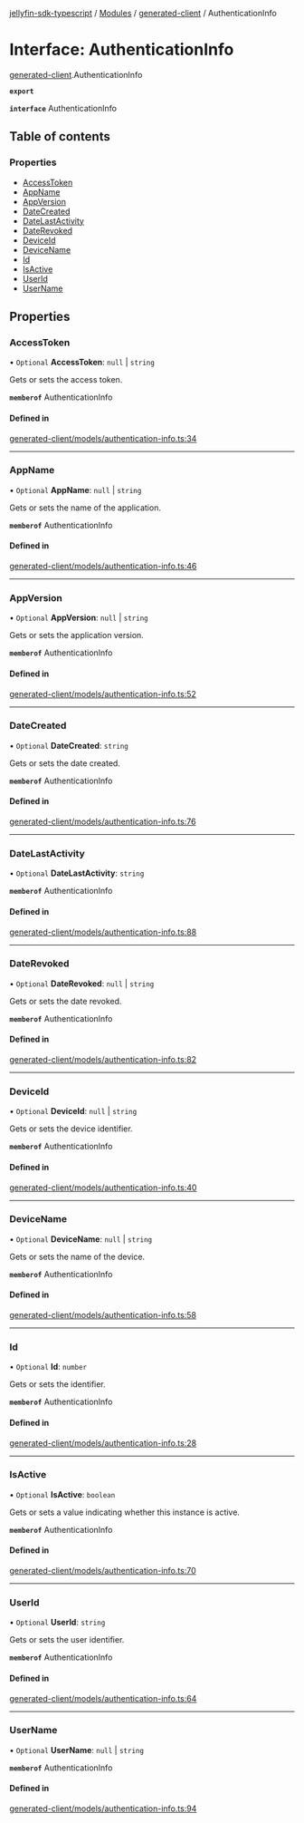 [jellyfin-sdk-typescript](../README.md) / [Modules](../modules.md) / [generated-client](../modules/generated_client.md) / AuthenticationInfo

# Interface: AuthenticationInfo

[generated-client](../modules/generated_client.md).AuthenticationInfo

**`export`**

**`interface`** AuthenticationInfo

## Table of contents

### Properties

- [AccessToken](generated_client.AuthenticationInfo.md#accesstoken)
- [AppName](generated_client.AuthenticationInfo.md#appname)
- [AppVersion](generated_client.AuthenticationInfo.md#appversion)
- [DateCreated](generated_client.AuthenticationInfo.md#datecreated)
- [DateLastActivity](generated_client.AuthenticationInfo.md#datelastactivity)
- [DateRevoked](generated_client.AuthenticationInfo.md#daterevoked)
- [DeviceId](generated_client.AuthenticationInfo.md#deviceid)
- [DeviceName](generated_client.AuthenticationInfo.md#devicename)
- [Id](generated_client.AuthenticationInfo.md#id)
- [IsActive](generated_client.AuthenticationInfo.md#isactive)
- [UserId](generated_client.AuthenticationInfo.md#userid)
- [UserName](generated_client.AuthenticationInfo.md#username)

## Properties

### AccessToken

• `Optional` **AccessToken**: ``null`` \| `string`

Gets or sets the access token.

**`memberof`** AuthenticationInfo

#### Defined in

[generated-client/models/authentication-info.ts:34](https://github.com/thornbill/jellyfin-sdk-typescript/blob/e430881/src/generated-client/models/authentication-info.ts#L34)

___

### AppName

• `Optional` **AppName**: ``null`` \| `string`

Gets or sets the name of the application.

**`memberof`** AuthenticationInfo

#### Defined in

[generated-client/models/authentication-info.ts:46](https://github.com/thornbill/jellyfin-sdk-typescript/blob/e430881/src/generated-client/models/authentication-info.ts#L46)

___

### AppVersion

• `Optional` **AppVersion**: ``null`` \| `string`

Gets or sets the application version.

**`memberof`** AuthenticationInfo

#### Defined in

[generated-client/models/authentication-info.ts:52](https://github.com/thornbill/jellyfin-sdk-typescript/blob/e430881/src/generated-client/models/authentication-info.ts#L52)

___

### DateCreated

• `Optional` **DateCreated**: `string`

Gets or sets the date created.

**`memberof`** AuthenticationInfo

#### Defined in

[generated-client/models/authentication-info.ts:76](https://github.com/thornbill/jellyfin-sdk-typescript/blob/e430881/src/generated-client/models/authentication-info.ts#L76)

___

### DateLastActivity

• `Optional` **DateLastActivity**: `string`

**`memberof`** AuthenticationInfo

#### Defined in

[generated-client/models/authentication-info.ts:88](https://github.com/thornbill/jellyfin-sdk-typescript/blob/e430881/src/generated-client/models/authentication-info.ts#L88)

___

### DateRevoked

• `Optional` **DateRevoked**: ``null`` \| `string`

Gets or sets the date revoked.

**`memberof`** AuthenticationInfo

#### Defined in

[generated-client/models/authentication-info.ts:82](https://github.com/thornbill/jellyfin-sdk-typescript/blob/e430881/src/generated-client/models/authentication-info.ts#L82)

___

### DeviceId

• `Optional` **DeviceId**: ``null`` \| `string`

Gets or sets the device identifier.

**`memberof`** AuthenticationInfo

#### Defined in

[generated-client/models/authentication-info.ts:40](https://github.com/thornbill/jellyfin-sdk-typescript/blob/e430881/src/generated-client/models/authentication-info.ts#L40)

___

### DeviceName

• `Optional` **DeviceName**: ``null`` \| `string`

Gets or sets the name of the device.

**`memberof`** AuthenticationInfo

#### Defined in

[generated-client/models/authentication-info.ts:58](https://github.com/thornbill/jellyfin-sdk-typescript/blob/e430881/src/generated-client/models/authentication-info.ts#L58)

___

### Id

• `Optional` **Id**: `number`

Gets or sets the identifier.

**`memberof`** AuthenticationInfo

#### Defined in

[generated-client/models/authentication-info.ts:28](https://github.com/thornbill/jellyfin-sdk-typescript/blob/e430881/src/generated-client/models/authentication-info.ts#L28)

___

### IsActive

• `Optional` **IsActive**: `boolean`

Gets or sets a value indicating whether this instance is active.

**`memberof`** AuthenticationInfo

#### Defined in

[generated-client/models/authentication-info.ts:70](https://github.com/thornbill/jellyfin-sdk-typescript/blob/e430881/src/generated-client/models/authentication-info.ts#L70)

___

### UserId

• `Optional` **UserId**: `string`

Gets or sets the user identifier.

**`memberof`** AuthenticationInfo

#### Defined in

[generated-client/models/authentication-info.ts:64](https://github.com/thornbill/jellyfin-sdk-typescript/blob/e430881/src/generated-client/models/authentication-info.ts#L64)

___

### UserName

• `Optional` **UserName**: ``null`` \| `string`

**`memberof`** AuthenticationInfo

#### Defined in

[generated-client/models/authentication-info.ts:94](https://github.com/thornbill/jellyfin-sdk-typescript/blob/e430881/src/generated-client/models/authentication-info.ts#L94)
